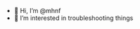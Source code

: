 - 👋 Hi, I’m @mhnf
- 👀 I’m interested in troubleshooting things

<!---
mhnf/mhnf is a ✨ special ✨ repository because its `README.md` (this file) appears on your GitHub profile.
You can click the Preview link to take a look at your changes.
--->
